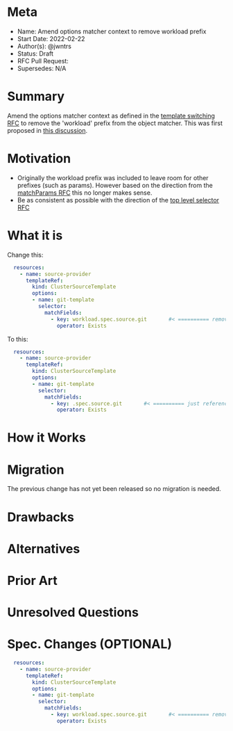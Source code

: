 # Meta
[meta]: #meta
- Name: Amend options matcher context to remove workload prefix
- Start Date: 2022-02-22
- Author(s): @jwntrs
- Status: Draft
- RFC Pull Request:
- Supersedes: N/A

# Summary
[summary]: #summary

Amend the options matcher context as defined in the [template switching RFC](https://github.com/vmware-tanzu/cartographer/pull/75) to remove the 'workload' prefix from the object matcher. This was first proposed in [this discussion](https://github.com/vmware-tanzu/cartographer/pull/602#discussion_r808047234).

# Motivation
[motivation]: #motivation

- Originally the workload prefix was included to leave room for other prefixes (such as params). However based on the direction from the [matchParams RFC](https://github.com/vmware-tanzu/cartographer/pull/618) this no longer makes sense.
- Be as consistent as possible with the direction of the [top level selector RFC](https://github.com/vmware-tanzu/cartographer/pull/602)


# What it is
[what-it-is]: #what-it-is

Change this:

```yaml
  resources:
    - name: source-provider
      templateRef:
        kind: ClusterSourceTemplate
        options: 
        - name: git-template
          selector:
            matchFields:
              - key: workload.spec.source.git       #< ========== remove this 'workload' prefix
                operator: Exists
```

To this:

```yaml
  resources:
    - name: source-provider
      templateRef:
        kind: ClusterSourceTemplate
        options: 
        - name: git-template
          selector:
            matchFields:
              - key: .spec.source.git       #< ========== just reference the spec
                operator: Exists
```

# How it Works
[how-it-works]: #how-it-works


# Migration
[migration]: #migration

The previous change has not yet been released so no migration is needed.

# Drawbacks
[drawbacks]: #drawbacks


# Alternatives
[alternatives]: #alternatives

# Prior Art
[prior-art]: #prior-art


# Unresolved Questions
[unresolved-questions]: #unresolved-questions


# Spec. Changes (OPTIONAL)
[spec-changes]: #spec-changes

```yaml
  resources:
    - name: source-provider
      templateRef:
        kind: ClusterSourceTemplate
        options: 
        - name: git-template
          selector:
            matchFields:
              - key: workload.spec.source.git       #< ========== remove this 'workload' prefix
                operator: Exists
```
